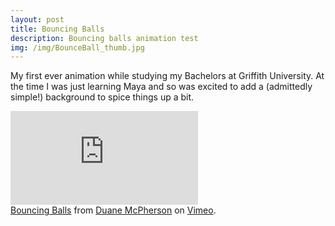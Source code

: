 ```yaml
---
layout: post
title: Bouncing Balls   
description: Bouncing balls animation test
img: /img/BounceBall_thumb.jpg
---
```


My first ever animation while studying my Bachelors at Griffith University. At the time I was just learning Maya and so was excited to add a (admittedly simple!) background to spice things up a bit.

<div class="embed-container"><iframe src="https://player.vimeo.com/video/179999842" frameborder="0" allowfullscreen></iframe></div>
<div class="col three caption">
	<a href="https://vimeo.com/179999842">Bouncing Balls</a> from <a href="https://vimeo.com/duanemcpherson">Duane McPherson</a> on <a href="https://vimeo.com">Vimeo</a>.
</div>